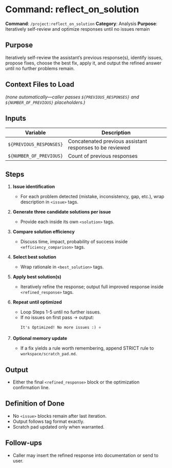 # Command: reflect_on_solution

**Command**: `/project:reflect_on_solution`
**Category**: Analysis
**Purpose**: Iteratively self-review and optimize responses until no issues remain

## Purpose
Iteratively self-review the assistant’s previous response(s), identify issues, propose fixes, choose the best fix, apply it, and output the refined answer until no further problems remain.

## Context Files to Load
*(none automatically—caller passes `${PREVIOUS_RESPONSES}` and `${NUMBER_OF_PREVIOUS}` placeholders.)*

## Inputs
| Variable                | Description                                              |
|-------------------------|----------------------------------------------------------|
| `${PREVIOUS_RESPONSES}` | Concatenated previous assistant responses to be reviewed |
| `${NUMBER_OF_PREVIOUS}` | Count of previous responses                              |

## Steps
1. **Issue identification**
   - For each problem detected (mistake, inconsistency, gap, etc.), wrap description in `<issue>` tags.

2. **Generate three candidate solutions per issue**
   - Provide each inside its own `<solution>` tags.

3. **Compare solution efficiency**
   - Discuss time, impact, probability of success inside `<efficiency_comparison>` tags.

4. **Select best solution**
   - Wrap rationale in `<best_solution>` tags.

5. **Apply best solution(s)**
   - Iteratively refine the response; output full improved response inside `<refined_response>` tags.

6. **Repeat until optimized**
   - Loop Steps 1-5 until no further issues.
   - If no issues on first pass → output:
     ```
     It's Optimized! No more issues :) ⭐
     ```

7. **Optional memory update**
   - If a fix yields a rule worth remembering, append STRICT rule to `workspace/scratch_pad.md`.

## Output
- Either the final `<refined_response>` block or the optimization confirmation line.

## Definition of Done
- No `<issue>` blocks remain after last iteration.
- Output follows tag format exactly.
- Scratch pad updated only when warranted.

## Follow-ups
- Caller may insert the refined response into documentation or send to user.
